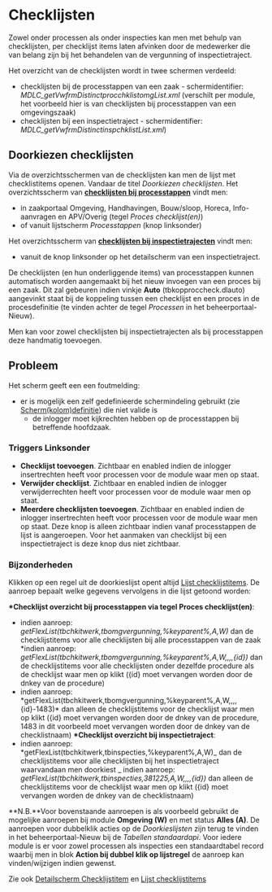# Checklijsten

Zowel onder processen als onder inspecties kan men met behulp van checklijsten, per checklijst items laten afvinken door de medewerker die van belang zijn bij het behandelen van de vergunning of inspectietraject.

Het overzicht van de checklijsten wordt in twee schermen verdeeld:

- checklijsten bij de processtappen van een zaak - schermidentifier: _MDLC_getVwfrmDistinctprocchklistomgList.xml_ (verschilt per module, het voorbeeld hier is van checklijsten bij processtappen van een omgevingszaak)
- checklijsten bij een inspectietraject - schermidentifier: _MDLC_getVwfrmDistinctinspchklistList.xml_)

## Doorkiezen checklijsten

Via de overzichtsschermen van de checklijsten kan men de lijst met checklistitems openen. Vandaar de titel _Doorkiezen checklijsten_.
Het overzichtsscherm van **[checklijsten bij processtappen](/docs/probleemoplossing/module_overstijgende_schermen/checklijsten/lijst_checklistitems.md)** vindt men:

- in zaakportaal Omgeving, Handhavingen, Bouw/sloop, Horeca, Info-aanvragen en APV/Overig (tegel _Proces checklijst(en)_)
- of vanuit lijstscherm _Processtappen_ (knop linksonder)

Het overzichtsscherm van **[checklijsten bij inspectietrajecten](/docs/probleemoplossing/module_overstijgende_schermen/checklijsten/detail_checklistitem.md)** vindt men:

- vanuit de knop linksonder op het detailscherm van een inspectietraject.

De checklijsten (en hun onderliggende items) van processtappen kunnen automatisch worden aangemaakt bij het nieuw invoegen van een proces bij een zaak. Dit zal gebeuren indien vinkje **Auto** (tbkopproccheck.dlauto) aangevinkt staat bij de koppeling tussen een checklijst en een proces in de procesdefinitie (te vinden achter de tegel _Processen_ in het beheerportaal-Nieuw).

Men kan voor zowel checklijsten bij inspectietrajecten als bij processtappen deze handmatig toevoegen.

## Probleem

Het scherm geeft een een foutmelding:

- er is mogelijk een zelf gedefinieerde schermindeling gebruikt (zie [Scherm(kolom)definitie](/docs/instellen_inrichten/schermdefinitie.md)) die niet valide is
  - de inlogger moet kijkrechten hebben op de processtappen bij betreffende hoofdzaak.

### Triggers Linksonder

- **Checklijst toevoegen**. Zichtbaar en enabled indien de inlogger insertrechten heeft voor processen voor de module waar men op staat.
- **Verwijder checklijst**. Zichtbaar en enabled indien de inlogger verwijderrechten heeft voor processen voor de module waar men op staat.
- **Meerdere checklijsten toevoegen**. Zichtbaar en enabled indien de inlogger insertrechten heeft voor processen voor de module waar men op staat. Deze knop is alleen zichtbaar indien vanaf processtappen de lijst is aangeroepen. Voor het aanmaken van checklijst bij een inspectietraject is deze knop dus niet zichtbaar.

### Bijzonderheden

Klikken op een regel uit de doorkieslijst opent altijd [Lijst checklijstitems](/docs/probleemoplossing/module_overstijgende_schermen/checklijsten/lijst_checklistitems.md). De aanroep bepaalt welke gegevens vervolgens in die lijst getoond worden:

**\*Checklijst overzicht bij processtappen via tegel Proces checklijst(en)**:
* indien aanroep: *getFlexList(tbchkitwerk,tbomgvergunning,%keyparent%,A,W)* dan de checklijstitems voor alle checklijsten bij alle processtappen van de zaak
*indien aanroep: _getFlexList(tbchkitwerk,tbomgvergunning,%keyparent%,A,W,,,,{id})_ dan de checklijstitems voor alle checklijsten onder dezelfde procedure als de checklijst waar men op klikt ({id} moet vervangen worden door de dnkey van de procedure)
* indien aanroep: *getFlexList(tbchkitwerk,tbomgvergunning,%keyparent%,A,W,,,,{id}-1483)\* dan alleen de checklijstitems voor de checklijst waar men op klikt ({id} moet vervangen worden door de dnkey van de procedure, 1483 in dit voorbeeld moet vervangen worden door de dnkey van de checklistnaam)
**\*Checklijst overzicht bij inspectietraject**:
* indien aanroep: *getFlexList(tbchkitwerk,tbinspecties,%keyparent%,A,W)_ dan de checklijstitems voor alle checklijsten bij het inspectietraject waarvandaan men doorkiest
_ indien aanroep: _getFlexList(tbchkitwerk,tbinspecties,381225,A,W,,,,{id})_ dan alleen de checklijstitems voor de checklijst waar men op klikt ({id} moet vervangen worden de dnkey van de checklistnaam)

**N.B.**Voor bovenstaande aanroepen is als voorbeeld gebruikt de mogelijke aanroepen bij module **Omgeving (W)** en met status **Alles (A)**. De aanroepen voor dubbelklik acties op de _Doorkieslijsten_ zijn terug te vinden in het beheerportaal-Nieuw bij de _Tabellen standaardapi_. Voor iedere module is er voor zowel processen als inspecties een standaardtabel record waarbij men in blok **Action bij dubbel klik op lijstregel** de aanroep kan vinden/wijzigen indien gewenst.

Zie ook [Detailscherm Checklijstitem](/docs/probleemoplossing/module_overstijgende_schermen/checklijsten/detail_checklistitem.md) en [Lijst checklijstitems](/docs/probleemoplossing/module_overstijgende_schermen/checklijsten/lijst_checklistitems.md)
